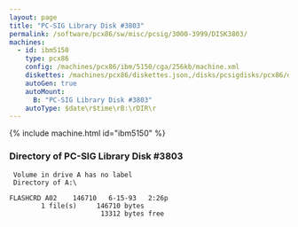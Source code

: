 ```yaml
---
layout: page
title: "PC-SIG Library Disk #3803"
permalink: /software/pcx86/sw/misc/pcsig/3000-3999/DISK3803/
machines:
  - id: ibm5150
    type: pcx86
    config: /machines/pcx86/ibm/5150/cga/256kb/machine.xml
    diskettes: /machines/pcx86/diskettes.json,/disks/pcsigdisks/pcx86/diskettes.json
    autoGen: true
    autoMount:
      B: "PC-SIG Library Disk #3803"
    autoType: $date\r$time\rB:\rDIR\r
---
```


{% include machine.html id="ibm5150" %}

### Directory of PC-SIG Library Disk #3803

     Volume in drive A has no label
     Directory of A:\

    FLASHCRD A02    146710   6-15-93   2:26p
            1 file(s)     146710 bytes
                           13312 bytes free
